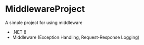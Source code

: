 # MiddlewareProject

A simple project for using middleware

- .NET 8
- Middleware (Exception Handling, Request-Response Logging)
